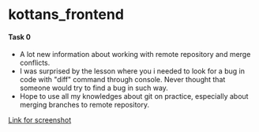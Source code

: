 # kottans_frontend

#### Task 0
- A lot new information about working with remote repository and merge conflicts.
- I was surprised by the lesson where you i needed to look for a bug in code with "diff" command through console. Never thought that someone would try to find a bug in such way.
- Hope to use all my knowledges about git on practice, especially about merging branches to remote repository.

[Link for screenshot](/task_0/git_finished.png)